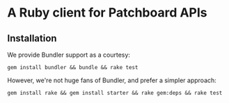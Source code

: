 # A Ruby client for Patchboard APIs

## Installation

We provide Bundler support as a courtesy:

    gem install bundler && bundle && rake test

However, we're not huge fans of Bundler, and prefer a simpler approach:

    gem install rake && gem install starter && rake gem:deps && rake test

